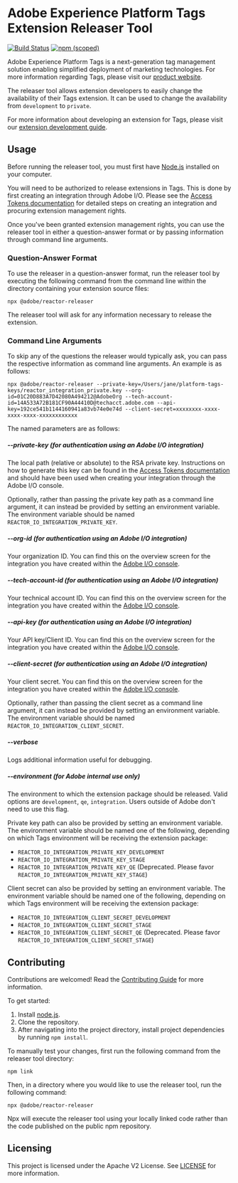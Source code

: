 # Adobe Experience Platform Tags Extension Releaser Tool

[![Build Status](https://travis-ci.com/adobe/reactor-releaser.svg?branch=master)](https://travis-ci.com/adobe/reactor-releaser)
[![npm (scoped)](https://img.shields.io/npm/v/@adobe/reactor-releaser.svg?style=flat)](https://www.npmjs.com/package/@adobe/reactor-releaser)

Adobe Experience Platform Tags is a next-generation tag management solution enabling simplified deployment of marketing technologies. For more information regarding Tags, please visit our [product website](http://www.adobe.com/enterprise/cloud-platform/launch.html).

The releaser tool allows extension developers to easily change the availability of their Tags extension. It can be used to change the availability from `development` to `private`.

For more information about developing an extension for Tags, please visit our [extension development guide](https://experienceleague.adobe.com/docs/experience-platform/tags/extension-dev/overview.html).

## Usage

Before running the releaser tool, you must first have [Node.js](https://nodejs.org/en/) installed on your computer.

You will need to be authorized to release extensions in Tags. This is done by first creating an integration through Adobe I/O. Please see the [Access Tokens documentation](https://experienceleague.adobe.com/docs/experience-platform/landing/platform-apis/api-authentication.html) for detailed steps on creating an integration and procuring extension management rights.

Once you've been granted extension management rights, you can use the releaser tool in either a question-answer format or by passing information through command line arguments.

### Question-Answer Format

To use the releaser in a question-answer format, run the releaser tool by executing the following command from the command line within the directory containing your extension source files:

```
npx @adobe/reactor-releaser
```

The releaser tool will ask for any information necessary to release the extension.

### Command Line Arguments

To skip any of the questions the releaser would typically ask, you can pass the respective information as command line arguments. An example is as follows:

```
npx @adobe/reactor-releaser --private-key=/Users/jane/platform-tags-keys/reactor_integration_private.key --org-id=01C20D883A7D42080A494212@AdobeOrg --tech-account-id=14A533A72B181CF90A44410D@techacct.adobe.com --api-key=192ce541b1144160941a83vb74e0e74d --client-secret=xxxxxxxx-xxxx-xxxx-xxxx-xxxxxxxxxxxx
```

The named parameters are as follows:

##### --private-key (for authentication using an Adobe I/O integration)

The local path (relative or absolute) to the RSA private key. Instructions on how to generate this key can be found in the [Access Tokens documentation](https://developer.adobelaunch.com/api/guides/access_tokens/) and should have been used when creating your integration through the Adobe I/O console.

Optionally, rather than passing the private key path as a command line argument, it can instead be provided by setting an environment variable. The environment variable should be named `REACTOR_IO_INTEGRATION_PRIVATE_KEY`.

##### --org-id (for authentication using an Adobe I/O integration)

Your organization ID. You can find this on the overview screen for the integration you have created within the [Adobe I/O console](https://console.adobe.io).

##### --tech-account-id (for authentication using an Adobe I/O integration)

Your technical account ID. You can find this on the overview screen for the integration you have created within the [Adobe I/O console](https://console.adobe.io).

##### --api-key (for authentication using an Adobe I/O integration)

Your API key/Client ID. You can find this on the overview screen for the integration you have created within the [Adobe I/O console](https://console.adobe.io).

##### --client-secret (for authentication using an Adobe I/O integration)

Your client secret. You can find this on the overview screen for the integration you have created within the [Adobe I/O console](https://console.adobe.io).

Optionally, rather than passing the client secret as a command line argument, it can instead be provided by setting an environment variable. The environment variable should be named `REACTOR_IO_INTEGRATION_CLIENT_SECRET`.

##### --verbose

Logs additional information useful for debugging.

##### --environment (for Adobe internal use only)

The environment to which the extension package should be released. Valid options are `development`, `qe`, `integration`. Users outside of Adobe don't need to use this flag.

Private key path can also be provided by setting an environment variable. The environment variable should be named one of the following, depending on which Tags environment will be receiving the extension package:

* `REACTOR_IO_INTEGRATION_PRIVATE_KEY_DEVELOPMENT`
* `REACTOR_IO_INTEGRATION_PRIVATE_KEY_STAGE`
* `REACTOR_IO_INTEGRATION_PRIVATE_KEY_QE` (Deprecated. Please favor `REACTOR_IO_INTEGRATION_PRIVATE_KEY_STAGE`)

Client secret can also be provided by setting an environment variable. The environment variable should be named one of the following, depending on which Tags environment will be receiving the extension package:

* `REACTOR_IO_INTEGRATION_CLIENT_SECRET_DEVELOPMENT`
* `REACTOR_IO_INTEGRATION_CLIENT_SECRET_STAGE`
* `REACTOR_IO_INTEGRATION_CLIENT_SECRET_QE` (Deprecated. Please favor `REACTOR_IO_INTEGRATION_CLIENT_SECRET_STAGE`)

## Contributing

Contributions are welcomed! Read the [Contributing Guide](CONTRIBUTING.md) for more information.

To get started:

1. Install [node.js](https://nodejs.org/).
3. Clone the repository.
4. After navigating into the project directory, install project dependencies by running `npm install`.

To manually test your changes, first run the following command from the releaser tool directory:

```
npm link
```

Then, in a directory where you would like to use the releaser tool, run the following command:

```
npx @adobe/reactor-releaser
```

Npx will execute the releaser tool using your locally linked code rather than the code published on the public npm repository.

## Licensing

This project is licensed under the Apache V2 License. See [LICENSE](LICENSE) for more information.
